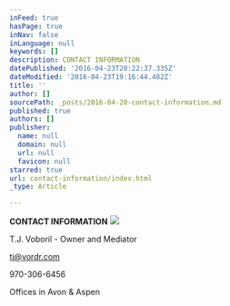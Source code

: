 ```yaml
---
inFeed: true
hasPage: true
inNav: false
inLanguage: null
keywords: []
description: CONTACT INFORMATION
datePublished: '2016-04-23T20:22:37.335Z'
dateModified: '2016-04-23T19:16:44.482Z'
title: ''
author: []
sourcePath: _posts/2016-04-20-contact-information.md
published: true
authors: []
publisher:
  name: null
  domain: null
  url: null
  favicon: null
starred: true
url: contact-information/index.html
_type: Article

---
```

**CONTACT INFORMATION**
![](https://the-grid-user-content.s3-us-west-2.amazonaws.com/b05787e1-ad93-4b19-8bcd-b51edd65eff8.jpg)

T.J. Voboril - Owner and Mediator

tj@vordr.com

970-306-6456

Offices in Avon & Aspen